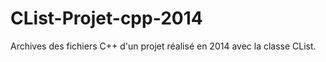 CList-Projet-cpp-2014
=====================

Archives des fichiers C++ d'un projet réalisé en 2014 avec la classe CList.
